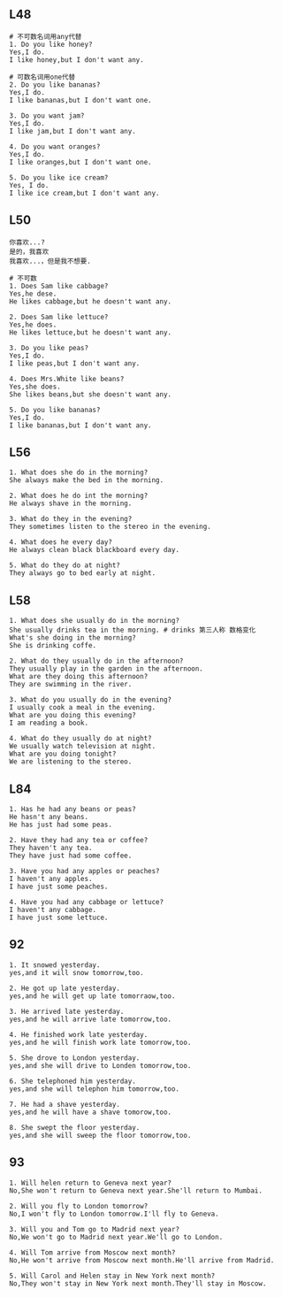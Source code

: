 

## L48

	# 不可数名词用any代替
	1. Do you like honey?
	Yes,I do.
	I like honey,but I don't want any.

	# 可数名词用one代替
	2. Do you like bananas?
	Yes,I do.
	I like bananas,but I don't want one.

	3. Do you want jam?
	Yes,I do.
	I like jam,but I don't want any.

	4. Do you want oranges?
	Yes,I do.
	I like oranges,but I don't want one.

	5. Do you like ice cream?
	Yes, I do.
	I like ice cream,but I don't want any.

## L50

	你喜欢...?
	是的，我喜欢
	我喜欢...，但是我不想要.

	# 不可数
	1. Does Sam like cabbage?
	Yes,he dese.
	He likes cabbage,but he doesn't want any.

	2. Does Sam like lettuce?
	Yes,he does.
	He likes lettuce,but he doesn't want any.

	3. Do you like peas?
	Yes,I do.
	I like peas,but I don't want any.

	4. Does Mrs.White like beans?
	Yes,she does.
	She likes beans,but she doesn't want any.

	5. Do you like bananas?
	Yes,I do.
	I like bananas,but I don't want any.

## L56

	1. What does she do in the morning?
	She always make the bed in the morning.

	2. What does he do int the morning?
	He always shave in the morning.

	3. What do they in the evening?
	They sometimes listen to the stereo in the evening.

	4. What does he every day?
	He always clean black blackboard every day.

	5. What do they do at night?
	They always go to bed early at night.

## L58
	1. What does she usually do in the morning?
	She usually drinks tea in the morning. # drinks 第三人称 数格变化
	What's she doing in the morning?
	She is drinking coffe.

	2. What do they usually do in the afternoon?
	They usually play in the garden in the afternoon.
	What are they doing this afternoon?
	They are swimming in the river.

	3. What do you usually do in the evening?
	I usually cook a meal in the evening.
	What are you doing this evening?
	I am reading a book.

	4. What do they usually do at night?
	We usually watch television at night.
	What are you doing tonight?
	We are listening to the stereo.

## L84

	1. Has he had any beans or peas?
	He hasn't any beans.
	He has just had some peas.

	2. Have they had any tea or coffee?
	They haven't any tea.
	They have just had some coffee.

	3. Have you had any apples or peaches?
	I haven't any apples.
	I have just some peaches.

	4. Have you had any cabbage or lettuce?
	I haven't any cabbage.
	I have just some lettuce.

## 92
	1. It snowed yesterday.
	yes,and it will snow tomorrow,too.

	2. He got up late yesterday.
	yes,and he will get up late tomorraow,too.

	3. He arrived late yesterday.
	yes,and he will arrive late tomorrow,too.

	4. He finished work late yesterday.
	yes,and he will finish work late tomorrow,too.

	5. She drove to London yesterday.
	yes,and she will drive to Londen tomorrow,too.

	6. She telephoned him yesterday.
	yes,and she will telephon him tomorrow,too.

	7. He had a shave yesterday.
	yes,and he will have a shave tomorow,too.

	8. She swept the floor yesterday.
	yes,and she will sweep the floor tomorrow,too.

## 93
	1. Will helen return to Geneva next year?
	No,She won't return to Geneva next year.She'll return to Mumbai.

	2. Will you fly to London tomorrow?
	No,I won't fly to London tomorrow.I'll fly to Geneva.

	3. Will you and Tom go to Madrid next year?
	No,We won't go to Madrid next year.We'll go to London.

	4. Will Tom arrive from Moscow next month?
	No,He won't arrive from Moscow next month.He'll arrive from Madrid.

	5. Will Carol and Helen stay in New York next month?
	No,They won't stay in New York next month.They'll stay in Moscow.
